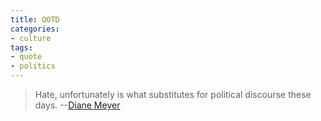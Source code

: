 ```yaml
---
title: QOTD
categories:
- culture
tags:
- quote
- politics
---
```


> Hate, unfortunately is what substitutes for political discourse these days.
> --[Diane Meyer][1]

   [1]: http://respublica.typepad.com/
